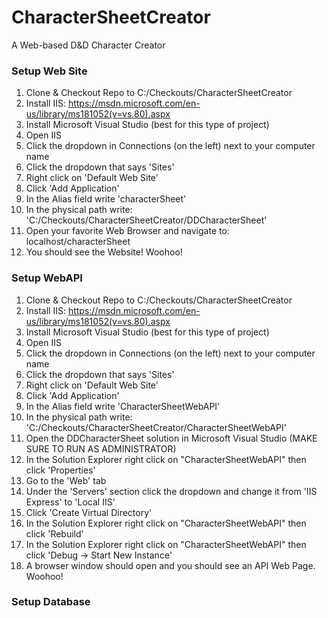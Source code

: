 # CharacterSheetCreator
A Web-based D&amp;D Character Creator


### Setup Web Site
1. Clone & Checkout Repo to C:/Checkouts/CharacterSheetCreator
2. Install IIS: https://msdn.microsoft.com/en-us/library/ms181052(v=vs.80).aspx
3. Install Microsoft Visual Studio (best for this type of project)
4. Open IIS
5. Click the dropdown in Connections (on the left) next to your computer name
6. Click the dropdown that says 'Sites'
7. Right click on 'Default Web Site'
8. Click 'Add Application'
9. In the Alias field write 'characterSheet'
10. In the physical path write: 'C:/Checkouts/CharacterSheetCreator/DDCharacterSheet'
11. Open your favorite Web Browser and navigate to: localhost/characterSheet
12. You should see the Website! Woohoo!


### Setup WebAPI
1. Clone & Checkout Repo to C:/Checkouts/CharacterSheetCreator
2. Install IIS: https://msdn.microsoft.com/en-us/library/ms181052(v=vs.80).aspx
3. Install Microsoft Visual Studio (best for this type of project)
4. Open IIS
5. Click the dropdown in Connections (on the left) next to your computer name
6. Click the dropdown that says 'Sites'
7. Right click on 'Default Web Site'
8. Click 'Add Application'
9. In the Alias field write 'CharacterSheetWebAPI'
10. In the physical path write: 'C:/Checkouts/CharacterSheetCreator/CharacterSheetWebAPI'
11. Open the DDCharacterSheet solution in Microsoft Visual Studio (MAKE SURE TO RUN AS ADMINISTRATOR)
12. In the Solution Explorer right click on "CharacterSheetWebAPI" then click 'Properties'
13. Go to the 'Web' tab
14. Under the 'Servers' section click the dropdown and change it from 'IIS Express' to 'Local IIS'
15. Click 'Create Virtual Directory'
16. In the Solution Explorer right click on "CharacterSheetWebAPI" then click 'Rebuild'
17. In the Solution Explorer right click on "CharacterSheetWebAPI" then click 'Debug -> Start New Instance'
18. A browser window should open and you should see an API Web Page. Woohoo!



### Setup Database
